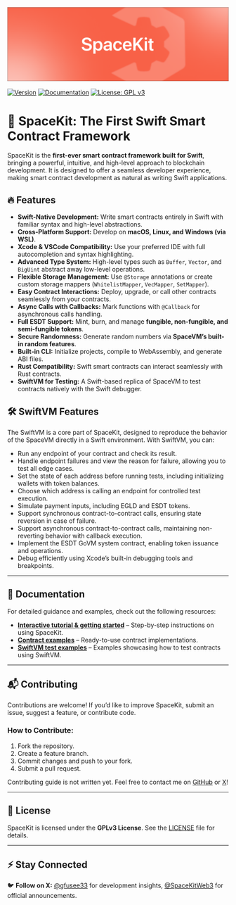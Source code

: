 <div style="text-align: center;"><img src="https://github.com/gfusee/SpaceKit/blob/master/Sources/SpaceKit/SpaceKit.docc/Resources/Assets/banner.png?raw=true"></div>

[![Version](https://img.shields.io/badge/version-0.2.2-blue.svg)](https://github.com/spacekit/releases)
[![Documentation](https://img.shields.io/badge/docs-available-green.svg)](https://gfusee.github.io/SpaceKit/tutorials/spacekit/)
[![License: GPL v3](https://img.shields.io/badge/License-GPLv3-blue.svg)](https://www.gnu.org/licenses/gpl-3.0)

# 🚀 SpaceKit: The First Swift Smart Contract Framework

SpaceKit is the **first-ever smart contract framework built for Swift**, bringing a powerful, intuitive, and high-level approach to blockchain development. It is designed to offer a seamless developer experience, making smart contract development as natural as writing Swift applications.

## 🔥 Features

- **Swift-Native Development:** Write smart contracts entirely in Swift with familiar syntax and high-level abstractions.
- **Cross-Platform Support:** Develop on **macOS, Linux, and Windows (via WSL)**.
- **Xcode & VSCode Compatibility:** Use your preferred IDE with full autocompletion and syntax highlighting.
- **Advanced Type System:** High-level types such as `Buffer`, `Vector`, and `BigUint` abstract away low-level operations.
- **Flexible Storage Management:** Use `@Storage` annotations or create custom storage mappers (`WhitelistMapper`, `VecMapper`, `SetMapper`).
- **Easy Contract Interactions:** Deploy, upgrade, or call other contracts seamlessly from your contracts.
- **Async Calls with Callbacks:** Mark functions with `@Callback` for asynchronous calls handling.
- **Full ESDT Support:** Mint, burn, and manage **fungible, non-fungible, and semi-fungible tokens**.
- **Secure Randomness:** Generate random numbers via **SpaceVM’s built-in random features**.
- **Built-in CLI:** Initialize projects, compile to WebAssembly, and generate ABI files.
- **Rust Compatibility:** Swift smart contracts can interact seamlessly with Rust contracts.
- **SwiftVM for Testing:** A Swift-based replica of SpaceVM to test contracts natively with the Swift debugger.

## 🛠 SwiftVM Features

The SwiftVM is a core part of SpaceKit, designed to reproduce the behavior of the SpaceVM directly in a Swift environment. With SwiftVM, you can:

- Run any endpoint of your contract and check its result.
- Handle endpoint failures and view the reason for failure, allowing you to test all edge cases.
- Set the state of each address before running tests, including initializing wallets with token balances.
- Choose which address is calling an endpoint for controlled test execution.
- Simulate payment inputs, including EGLD and ESDT tokens.
- Support synchronous contract-to-contract calls, ensuring state reversion in case of failure.
- Support asynchronous contract-to-contract calls, maintaining non-reverting behavior with callback execution.
- Implement the ESDT GoVM system contract, enabling token issuance and operations.
- Debug efficiently using Xcode’s built-in debugging tools and breakpoints.

---

## 📖 Documentation

For detailed guidance and examples, check out the following resources:

- **[Interactive tutorial & getting started](https://gfusee.github.io/SpaceKit/tutorials/spacekit/)** – Step-by-step instructions on using SpaceKit.
- **[Contract examples](https://github.com/gfusee/SpaceKit/tree/master/Examples)** – Ready-to-use contract implementations.
- **[SwiftVM test examples](https://github.com/gfusee/SpaceKit/tree/master/Tests)** – Examples showcasing how to test contracts using SwiftVM.

---

## 📬 Contributing

Contributions are welcome! If you’d like to improve SpaceKit, submit an issue, suggest a feature, or contribute code.

### How to Contribute:
1. Fork the repository.
2. Create a feature branch.
3. Commit changes and push to your fork.
4. Submit a pull request.

Contributing guide is not written yet. Feel free to contact me on [GitHub](https://github.com/gfusee) or [X](https://x.com/gfusee33)!

---

## 📝 License

SpaceKit is licensed under the **GPLv3 License**. See the [LICENSE](https://github.com/spacekit/LICENSE) file for details.

---

## ⚡ Stay Connected

🐦 **Follow on X:** [@gfusee33](https://x.com/gfusee33) for development insights, [@SpaceKitWeb3](https://x.com/SpaceKitWeb3) for official announcements.
